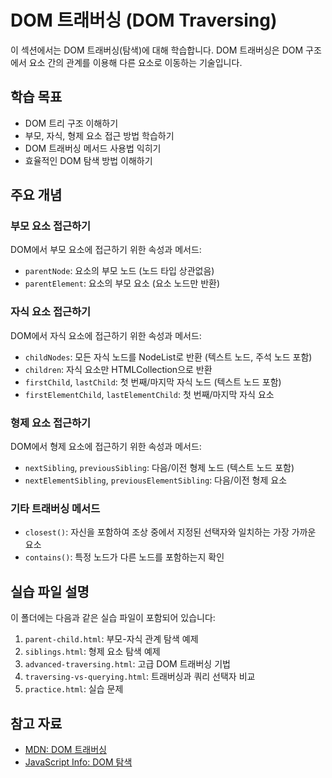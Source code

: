 # DOM 트래버싱 (DOM Traversing)

이 섹션에서는 DOM 트래버싱(탐색)에 대해 학습합니다. DOM 트래버싱은 DOM 구조에서 요소 간의 관계를 이용해 다른 요소로 이동하는 기술입니다.

## 학습 목표

- DOM 트리 구조 이해하기
- 부모, 자식, 형제 요소 접근 방법 학습하기
- DOM 트래버싱 메서드 사용법 익히기
- 효율적인 DOM 탐색 방법 이해하기

## 주요 개념

### 부모 요소 접근하기

DOM에서 부모 요소에 접근하기 위한 속성과 메서드:

- `parentNode`: 요소의 부모 노드 (노드 타입 상관없음)
- `parentElement`: 요소의 부모 요소 (요소 노드만 반환)

### 자식 요소 접근하기

DOM에서 자식 요소에 접근하기 위한 속성과 메서드:

- `childNodes`: 모든 자식 노드를 NodeList로 반환 (텍스트 노드, 주석 노드 포함)
- `children`: 자식 요소만 HTMLCollection으로 반환
- `firstChild`, `lastChild`: 첫 번째/마지막 자식 노드 (텍스트 노드 포함)
- `firstElementChild`, `lastElementChild`: 첫 번째/마지막 자식 요소

### 형제 요소 접근하기

DOM에서 형제 요소에 접근하기 위한 속성과 메서드:

- `nextSibling`, `previousSibling`: 다음/이전 형제 노드 (텍스트 노드 포함)
- `nextElementSibling`, `previousElementSibling`: 다음/이전 형제 요소

### 기타 트래버싱 메서드

- `closest()`: 자신을 포함하여 조상 중에서 지정된 선택자와 일치하는 가장 가까운 요소
- `contains()`: 특정 노드가 다른 노드를 포함하는지 확인

## 실습 파일 설명

이 폴더에는 다음과 같은 실습 파일이 포함되어 있습니다:

1. `parent-child.html`: 부모-자식 관계 탐색 예제
2. `siblings.html`: 형제 요소 탐색 예제
3. `advanced-traversing.html`: 고급 DOM 트래버싱 기법
4. `traversing-vs-querying.html`: 트래버싱과 쿼리 선택자 비교
5. `practice.html`: 실습 문제

## 참고 자료

- [MDN: DOM 트래버싱](https://developer.mozilla.org/ko/docs/Web/API/Document_Object_Model/Traversing_an_HTML_table_with_JavaScript_and_DOM_Interfaces)
- [JavaScript Info: DOM 탐색](https://javascript.info/dom-navigation) 